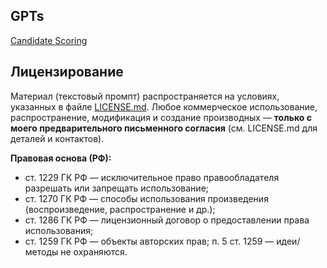 ## GPTs
[Candidate Scoring](https://chatgpt.com/g/g-68a88a9d5dd081919273bc37af71610a-candidate-scoring?model=gpt-5-thinking)

## Лицензирование

Материал (текстовый промпт) распространяется на условиях, указанных в файле [LICENSE.md](./LICENSE.md).
Любое коммерческое использование, распространение, модификация и создание производных — **только с моего
предварительного письменного согласия** (см. LICENSE.md для деталей и контактов).

**Правовая основа (РФ):**
- ст. 1229 ГК РФ — исключительное право правообладателя разрешать или запрещать использование;
- ст. 1270 ГК РФ — способы использования произведения (воспроизведение, распространение и др.);
- ст. 1286 ГК РФ — лицензионный договор о предоставлении права использования;
- ст. 1259 ГК РФ — объекты авторских прав; п. 5 ст. 1259 — идеи/методы не охраняются.
